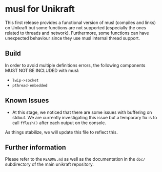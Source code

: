 musl for Unikraft
===================

This first release provides a functional version of musl (compiles and
links) on Unikraft but some functions are not supported (especially
the ones related to threads and network). Furthermore, some functions
can have unexpected behaviour since they use musl internal thread
support.

## Build

In order to avoid multiple definitions errors, the following components
MUST NOT BE INCLUDED with musl:

* `lwip->socket`
* `pthread-embedded`

## Known Issues

* At this stage, we noticed that there are some issues with buffering
on stdout. We are currently investigating this issue but a temporary
fix is to call `fflush()` after each output on the console.

As things stabilize, we will update this file to reflect this.

## Further information

Please refer to the `README.md` as well as the documentation in the `doc/`
subdirectory of the main unikraft repository.
